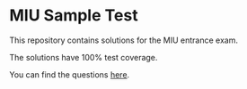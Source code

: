 # MIU Sample Test

This repository contains solutions for the MIU entrance exam.

The solutions have 100% test coverage.

You can find the questions [here](files/Sample-MUM-Entrance-Exam.pdf).
